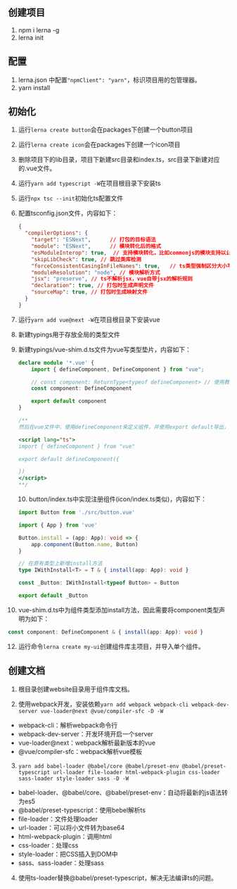 ## 创建项目

1. npm i lerna -g
2. lerna init

## 配置

1. lerna.json 中配置`"npmClient": "yarn"`，标识项目用的包管理器。
2. yarn install

## 初始化

1. 运行`lerna create button`会在packages下创建一个button项目

2. 运行`lerna create icon`会在packages下创建一个icon项目

3. 删除项目下的lib目录，项目下新建src目录和index.ts，src目录下新建对应的.vue文件。

4. 运行`yarn add typescript -W`在项目根目录下安装ts

5. 运行`npx tsc --init`初始化ts配置文件

6. 配置tsconfig.json文件，内容如下：

   ```json
   {
     "compilerOptions": {
       "target": "ESNext",      // 打包的目标语法
       "module": "ESNext",      // 模块转化后的格式     
       "esModuleInterop": true,  // 支持模块转化，比如commonjs的模块支持以import方式引入 
       "skipLibCheck": true, // 跳过类库检测
       "forceConsistentCasingInFileNames": true,   // ts类型强制区分大小写
       "moduleResolution": "node", // 模块解析方式
       "jsx": "preserve", // ts不解析jsx，vue自带jsx的解析规则
       "declaration": true, // 打包时生成声明文件
       "sourceMap": true, // 打包时生成映射文件                                    
     }
   }
   ```

7. 运行`yarn add vue@next -W`在项目根目录下安装vue

8. 新建typings用于存放全局的类型文件

9. 新建typings/vue-shim.d.ts文件为vue写类型垫片，内容如下：

   ```ts
   declare module '*.vue' {
       import { defineComponent, DefineComponent } from "vue";
   
       // const component: ReturnType<typeof defineComponent> // 使用教程中的写法后这里类型结果为any，因此换了以下方式
       const component: DefineComponent
   
       export default component
   }
   
   /** 
   然后在vue文件中，使用defineComponent来定义组件，并使用export default导出，使其在外面的文件中引入.vue文件时能够有正确的类型。
   
   <script lang="ts">
   import { defineComponent } from "vue"
   
   export default defineComponent({
   
   })
   </script>
   **/
   ```
   
   10. button/index.ts中实现注册组件(icon/index.ts类似)，内容如下：
   
   ```ts
   import Button from './src/button.vue'
   
   import { App } from 'vue'
   
   Button.install = (app: App): void => {
       app.component(Button.name, Button)
   }
   
   // 在原有类型上新增install方法
   type IWithInstall<T> = T & { install(app: App): void }
   
   const _Button: IWithInstall<typeof Button> = Button
   
   export default _Button                
   ```
11. vue-shim.d.ts中为组件类型添加install方法，因此需要将component类型声明为如下：
  ```ts
  const component: DefineComponent & { install(app: App): void }
  ```
12. 运行命令`lerna create my-ui`创建组件库主项目，并导入单个组件。

## 创建文档

1. 根目录创建website目录用于组件库文档。

2. 使用webpack开发，安装依赖`yarn add webpack webpack-cli webpack-dev-server vue-loader@next @vue/compiler-sfc -D -W`
- webpack-cli：解析webpack命令行
- webpack-dev-server：开发环境开启一个server
- vue-loader@next：webpack解析最新版本的vue
- @vue/compiler-sfc：webpack解析vue模板

3. `yarn add babel-loader @babel/core @babel/preset-env @babel/preset-typescript url-loader file-loader html-webpack-plugin css-loader sass-loader style-loader sass -D -W`
- babel-loader、@babel/core、@babel/preset-env：自动将最新的js语法转为es5
- @babel/preset-typescript：使用bebel解析ts
- file-loader：文件处理loader
- url-loader：可以将小文件转为base64
- html-webpack-plugin：调用html
- css-loader：处理css
- style-loader：把CSS插入到DOM中
- sass、sass-loader：处理sass

4. 使用ts-loader替换@babel/preset-typescript，解决无法编译ts的问题。
